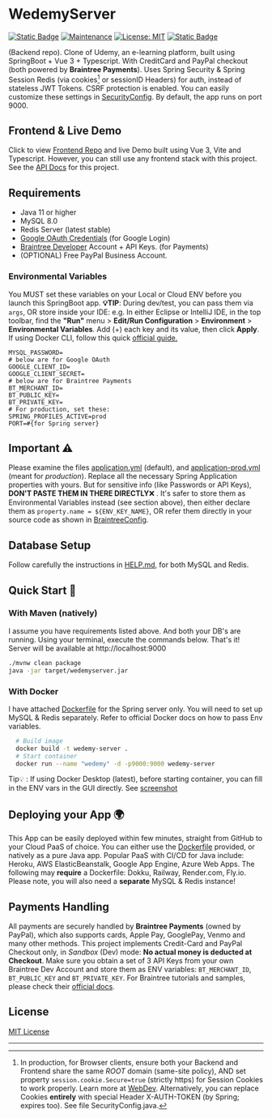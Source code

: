 # WedemyServer

[![Static Badge](https://img.shields.io/badge/API_docs-v1.2-red)](https://longwater1234.github.io/WedemyServer/)
[![Maintenance](https://img.shields.io/badge/Maintained%3F-yes-green.svg)](https://github.com/Longwater1234/WedemyServer/graphs/commit-activity)
[![License: MIT](https://img.shields.io/github/license/Longwater1234/WedemyServer)](https://github.com/Longwater1234/WedemyServer/blob/master/LICENSE)
[![Static Badge](https://img.shields.io/badge/reference-help.md-orange)](HELP.md)

(Backend repo). Clone of Udemy, an e-learning platform, built using SpringBoot + Vue 3 + Typescript. With CreditCard and
PayPal checkout (both powered by **Braintree Payments**). Uses Spring Security & Spring Session Redis (via cookies[^1]
or sessionID Headers) for auth, instead of stateless JWT Tokens. CSRF protection is enabled. You can easily customize
these settings in [SecurityConfig](src/main/java/com/davistiba/wedemyserver/config/SecurityConfig.java). By default, the
app runs on port 9000.

## Frontend & Live Demo

Click to view [Frontend Repo](https://github.com/Longwater1234/WedemyClient) and live Demo built using Vue 3, Vite and
Typescript. However, you can still use any frontend stack with this project. See
the [API Docs](https://longwater1234.github.io/WedemyServer/) for this project.

## Requirements

- Java 11 or higher
- MySQL 8.0
- Redis Server (latest stable)
- [Google OAuth Credentials](https://developers.google.com/identity/gsi/web/guides/get-google-api-clientid) (for Google
  Login)
- [Braintree Developer](https://developer.paypal.com/braintree/docs) Account + API Keys. (for Payments)
- (OPTIONAL) Free PayPal Business Account.

### Environmental Variables

You MUST set these variables on your Local or Cloud ENV before you launch this SpringBoot app. **💡TIP**: During
dev/test, you can pass them via `args`, OR store inside your IDE: e.g. In either Eclipse or IntelliJ IDE, in the top
toolbar, find the **"Run"** menu > **Edit/Run Configuration** > **Environment** > **Environmental Variables**. Add (+)
each key and its value, then click **Apply**. If using Docker CLI, follow this quick
[official guide.](https://docs.docker.com/engine/reference/commandline/run/#env)

```properties
MYSQL_PASSWORD=
# below are for Google OAuth
GOOGLE_CLIENT_ID=
GOOGLE_CLIENT_SECRET=
# below are for Braintree Payments
BT_MERCHANT_ID=
BT_PUBLIC_KEY=
BT_PRIVATE_KEY=
# For production, set these:
SPRING_PROFILES_ACTIVE=prod
PORT=#{for Spring server}
```

## Important ⚠

Please examine the files [application.yml](src/main/resources/application.yml) (default),
and [application-prod.yml](src/main/resources/application-prod.yml) (meant for _production_). Replace all the necessary
Spring Application properties with yours. But for sensitive info (like Passwords or API Keys), **DON'T PASTE THEM IN
THERE DIRECTLY**❌ . It's safer to store them as Environmental Variables instead (see section above), then either
declare them as `property.name = ${ENV_KEY_NAME}`, OR refer them directly in your source code as shown
in [BraintreeConfig](src/main/java/com/davistiba/wedemyserver/config/BraintreeConfig.java).

## Database Setup

Follow carefully the instructions in [HELP.md](HELP.md#database-setup-info), for both MySQL and Redis.

## Quick Start 🚀

### With Maven (natively)

I assume you have requirements listed above. And both your DB's are running. Using your terminal, execute the commands
below. That's it! Server will be available at http://localhost:9000

```bash
./mvnw clean package
java -jar target/wedemyserver.jar
```

### With Docker

I have attached [Dockerfile](Dockerfile) for the Spring server only. You will need to set up MySQL & Redis
separately. Refer to official Docker docs on how to pass Env variables.

```bash
  # Build image
  docker build -t wedemy-server .
  # Start container
  docker run --name "wedemy" -d -p9000:9000 wedemy-server
```

Tip💡 : If using Docker Desktop (latest), before starting container, you can fill in the ENV vars in the GUI directly.
See [screenshot](src/main/resources/docker_env.PNG)

## Deploying your App 🌍

This App can be easily deployed within few minutes, straight from GitHub to your Cloud PaaS of choice. You can either
use the [Dockerfile](Dockerfile) provided, or natively as a pure Java app. Popular PaaS with CI/CD for Java
include: Heroku, AWS ElasticBeanstalk, Google App Engine, Azure Web Apps. The following may **require** a Dockerfile:
Dokku, Railway, Render.com, Fly.io. Please note, you will also need a **separate** MySQL & Redis instance!

## Payments Handling

All payments are securely handled by **Braintree Payments** (owned by PayPal), which also supports cards, Apple Pay,
GooglePay, Venmo and many other methods. This project implements Credit-Card and PayPal Checkout only, in _Sandbox_
(Dev) mode: **No actual money is deducted at Checkout**. Make sure you obtain a set of 3 API Keys from
your own Braintree Dev Account and store them as ENV variables: `BT_MERCHANT_ID`, `BT_PUBLIC_KEY` and `BT_PRIVATE_KEY`.
For Braintree tutorials and samples, please check their [official docs](https://developer.paypal.com/braintree/docs).

## License

[MIT License](LICENSE)

---

[^1]: In production, for Browser clients, ensure both your Backend and Frontend share the same _ROOT_ domain (same-site
policy), AND set property `session.cookie.Secure=true` (strictly https) for Session Cookies to work properly. Learn
more at [WebDev](https://web.dev/samesite-cookies-explained/). Alternatively, you can replace Cookies **entirely** with
special Header X-AUTH-TOKEN (by Spring; expires too). See file SecurityConfig.java.
